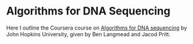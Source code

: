 # Algorithms for DNA Sequencing

Here I outline the Coursera course on [Algorithms for DNA sequencing](https://www.coursera.org/learn/dna-sequencing?utm_source=gg&utm_medium=sem&utm_campaign=04-CourseraPlus-ESC&utm_content=B2C&campaignid=13433112712&adgroupid=121113573337&device=c&keyword=coursera&matchtype=b&network=g&devicemodel=&adpostion=&creativeid=526383220040&hide_mobile_promo=&gclid=CjwKCAiAp7GcBhA0EiwA9U0mtk1v6R1HH-c9AunhAb73ehoc14dhj1aviBwjaAZ1E3NbgDG0kAqFDBoCn0QQAvD_BwE) by John Hopkins University, given by Ben Langmead and Jacod Pritt.
